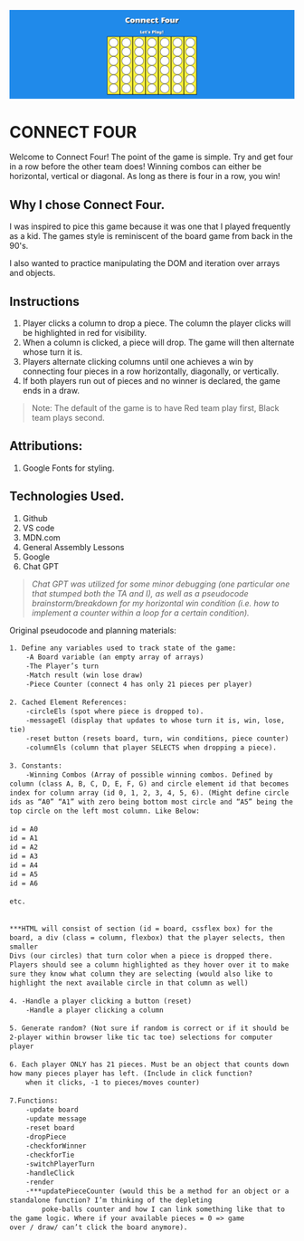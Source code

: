 ![connect four screenshot](./assets/connect_four_wide.png)

# **CONNECT FOUR**

Welcome to Connect Four! The point of the game is simple. Try and get four in a row before the other team does! Winning combos can either be horizontal, vertical or diagonal. As long as there is four in a row, you win! 

## Why I chose Connect Four.

I was inspired to pice this game because it was one that I played frequently as a kid. The games style is reminiscent of the board game from back in the 90's. 

I also wanted to practice manipulating the DOM and iteration over arrays and objects. 



## Instructions

1. Player clicks a column to drop a piece. The column the player clicks will be highlighted in red for visibility. 
2. When a column is clicked, a piece will drop. The game will then alternate whose turn it is. 
3. Players alternate clicking columns until one achieves a win by connecting four pieces in a row horizontally, diagonally, or vertically. 
4. If both players run out of pieces and no winner is declared, the game ends in a draw. 

>Note: The default of the game is to have Red team play first, Black team plays second. 



## Attributions:
1. Google Fonts for styling. 


## Technologies Used.
1. Github
2. VS code
3. MDN.com
4. General Assembly Lessons
5. Google
6. Chat GPT 

>*Chat GPT was utilized for some minor debugging (one particular one that stumped both the TA and I), as well as a pseudocode brainstorm/breakdown for my horizontal win condition (i.e. how to implement a counter within a loop for a certain condition).*



Original pseudocode and planning materials:
```
1. Define any variables used to track state of the game:
	-A Board variable (an empty array of arrays)
	-The Player’s turn
	-Match result (win lose draw)
	-Piece Counter (connect 4 has only 21 pieces per player)

2. Cached Element References:
	-circleEls (spot where piece is dropped to).
	-messageEl (display that updates to whose turn it is, win, lose, tie)
	-reset button (resets board, turn, win conditions, piece counter)
	-columnEls (column that player SELECTS when dropping a piece).

3. Constants:
	-Winning Combos (Array of possible winning combos. Defined by column (class A, B, C, D, E, F, G) and circle element id that becomes index for column array (id 0, 1, 2, 3, 4, 5, 6). (Might define circle ids as “A0” “A1” with zero being bottom most circle and “A5” being the top circle on the left most column. Like Below:

id = A0
id = A1
id = A2 
id = A3
id = A4 
id = A5
id = A6

etc.


***HTML will consist of section (id = board, cssflex box) for the board, a div (class = column, flexbox) that the player selects, then smaller
Divs (our circles) that turn color when a piece is dropped there. Players should see a column highlighted as they hover over it to make sure they know what column they are selecting (would also like to highlight the next available circle in that column as well)

4. -Handle a player clicking a button (reset)
	-Handle a player clicking a column

5. Generate random? (Not sure if random is correct or if it should be 2-player within browser like tic tac toe) selections for computer player

6. Each player ONLY has 21 pieces. Must be an object that counts down how many pieces player has left. (Include in click function? 
	when it clicks, -1 to pieces/moves counter)

7.Functions:
	-update board
	-update message
	-reset board
	-dropPiece
	-checkforWinner
	-checkforTie
	-switchPlayerTurn
	-handleClick
	-render
	-***updatePieceCounter (would this be a method for an object or a standalone function? I’m thinking of the depleting
		poke-balls counter and how I can link something like that to the game logic. Where if your available pieces = 0 => game 		over / draw/ can’t click the board anymore).  
```
